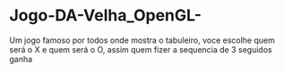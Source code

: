 # Jogo-DA-Velha_OpenGL-
Um jogo famoso por todos onde mostra o tabuleiro, voce escolhe quem será o X e quem será o O, assim quem fizer a sequencia de 3 seguidos ganha
